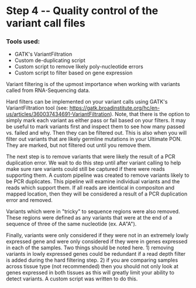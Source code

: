 # Step 4 -- Quality control of the variant call files

### Tools used:

* GATK's VariantFiltration
* Custom de-duplicating script
* Custom script to remove likely poly-nucleotide errors
* Custom script to filter based on gene expression

Variant filtering is of the upmost importance when working with variants called from RNA-Sequencing data.

Hard filters can be implemented on your variant calls using GATK's VariantFiltration tool (see: https://gatk.broadinstitute.org/hc/en-us/articles/360037434691-VariantFiltration). Note, that there is the option to simply mark each variant as either pass or fail based on your filters. It may be useful to mark variants first and inspect them to see how many passed vs. failed and why. Then they can be filtered out. This is also when you will filter out variants that are likely germline mutations in your Ultimate PON. They are marked, but not filtered out until you remove them.

The next step is to remove variants that were likely the result of a PCR duplication error. We wait to do this step until after variant calling to help make sure rare variants could still be captured if there were reads supporting them. A custom pipeline was created to remove variants likely to be PCR duplicates. This pipeline will examine individual variants and the reads which support them. If all reads are identical in compositon and mapped location, then they will be considered a result of a PCR duplication error and removed.

Variants which were in "tricky" to sequence regions were also removed. These regions were defined as any variants that were at the end of a sequence of three of the same nucleotide (ex. AA"A").

Finally, variants were only considered if they were not in an extremely lowly expressed gene and were only considered if they were in genes expressed in each of the samples. Two things should be noted here. 1) removing variants in lowly expressed genes could be redundant if a read depth filter is added during the hard filtering step. 2) if you are comparing samples across tissue type (not recommended) then you should not only look at genes expressed in both tissues as this will greatly limit your ability to detect variants. A custom script was written to do this.
